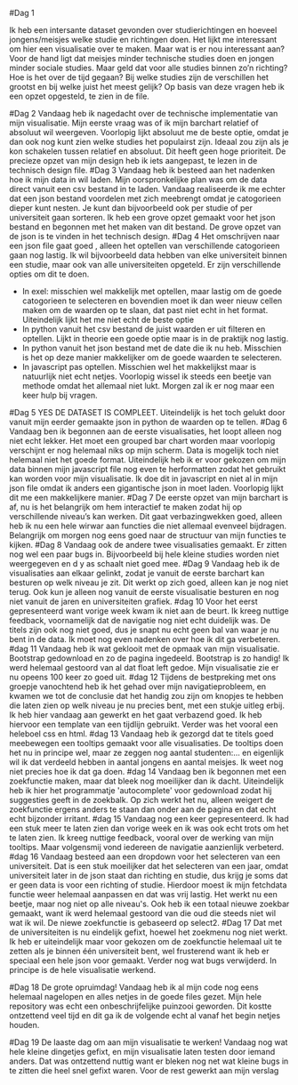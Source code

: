 #Dag 1

Ik heb een intersante dataset gevonden over studierichtingen en hoeveel jongens/meisjes welke studie en richtingen doen. Het lijkt me interessant om hier een visualisatie over te maken. Maar wat is er nou interessant aan? Voor de hand ligt dat meisjes minder technische studies doen en jongen minder sociale studies. Maar geld dat voor alle studies binnen zo’n richting? Hoe is het over de tijd gegaan? Bij welke studies zijn de verschillen het grootst en bij welke juist het meest gelijk? 
Op basis van deze vragen heb ik een opzet opgesteld, te zien in de file.

#Dag 2
Vandaag heb ik nagedacht over de technische implementatie van mijn visualisatie. Mijn eerste vraag was of ik mijn barchart relatief of absoluut wil weergeven. Voorlopig lijkt absoluut me de beste optie, omdat je dan ook nog kunt zien welke studies het populairst zijn. Ideaal zou zijn als je kon schakelen tussen relatief en absoluut. Dit heeft geen hoge prioriteit. De precieze opzet van mijn design heb ik iets aangepast, te lezen in de technisch design file.
#Dag 3
Vandaag heb ik besteed aan het nadenken hoe ik mijn data in wil laden. Mijn oorspronkelijke plan was om de data direct vanuit een csv bestand in te laden. Vandaag realiseerde ik me echter dat een json bestand voordelen met zich meebrengt omdat je catogorieen dieper kunt nesten. Je kunt dan bijvoorbeeld ook per studie of per universiteit gaan sorteren. Ik heb een grove opzet gemaakt voor het json bestand en begonnen met het maken van dit bestand. De grove opzet van de json is te vinden in het technisch design.
#Dag 4
Het omschrijven naar een json file gaat goed , alleen het optellen van verschillende catogorieen gaan nog lastig. Ik wil bijvoorbeeld data hebben van elke universiteit binnen een studie, maar ook van alle universiteiten opgeteld. Er zijn verschillende opties om dit te doen.
-	In exel: misschien wel makkelijk met optellen, maar lastig om de goede catogorieen te selecteren en bovendien moet ik dan weer nieuw cellen maken om de waarden op te slaan, dat past niet echt in het format. Uiteindelijk lijkt het me niet echt de beste optie
-	In python vanuit het csv bestand de juist waarden er uit filteren en optellen. Lijkt in theorie een goede optie maar is in de praktijk nog lastig.
-	In python vanuit het json bestand met de date die ik nu heb. Misschien is het op deze manier makkelijker om de goede waarden te selecteren.
-	In javascript pas optellen. Misschien wel het makkelijkst maar is natuurlijk niet echt netjes.
Voorlopig wissel ik steeds een beetje van methode omdat het allemaal niet lukt. Morgen zal ik er nog maar een keer hulp bij vragen.

#Dag 5
YES DE DATASET IS COMPLEET. Uiteindelijk is het toch gelukt door vanuit mijn eerder gemaakte json in python de waarden op te tellen. 
#Dag 6
Vandaag ben ik begonnen aan de eerste visualisaties, het loopt alleen nog niet echt lekker. Het moet een grouped bar chart worden maar voorlopig verschijnt er nog helemaal niks op mijn scherm. Data is mogelijk toch niet helemaal niet het goede format.
Uiteindelijk heb ik er voor gekozen om mijn data binnen mijn javascript file nog even te herformatten zodat het gebruikt kan worden voor mijn visualisatie. Ik doe dit in javascript en niet al in mijn json file omdat ik anders een gigantische json in moet laden. Voorlopig lijkt dit me een makkelijkere manier.
#Dag 7
De eerste opzet van mijn barchart is af, nu is het belangrijk om hem interactief te maken zodat hij op verschillende niveau’s kan werken. Dit gaat verbazingwekken goed, alleen heb ik nu een hele wirwar aan functies die niet allemaal evenveel bijdragen. Belangrijk om morgen nog eens goed naar de structuur van mijn functies te kijken.
#Dag 8
Vandaag ook de andere twee visualisaties gemaakt. Er zitten nog wel een paar bugs in. Bijvoorbeeld bij hele kleine studies worden niet weergegeven en d y as schaalt niet goed mee.
#Dag 9
Vandaag heb ik de visualisaties aan elkaar gelinkt, zodat je vanuit de eerste barchart kan besturen op welk niveau je zit. Dit werkt op zich goed, alleen kan je nog niet terug. Ook kun je alleen nog vanuit de eerste visualisatie besturen en nog niet vanuit de jaren en universiteiten grafiek. 
#dag 10
Voor het eerst gepresenteerd want vorige week kwam ik niet aan de beurt. Ik kreeg nuttige feedback, voornamelijk dat de navigatie nog niet echt duidelijk was. De titels zijn ook nog niet goed, dus je snapt nu echt geen bal van waar je nu bent in de data. Ik moet nog even nadenken over hoe ik dit ga verbeteren.
#dag 11
Vandaag heb ik wat geklooit met de opmaak van mijn visualisatie. Bootstrap gedownload en zo de pagina ingedeeld. Bootstrap is zo handig! Ik werd helemaal gestoord van al dat float left gedoe. Mijn visualisatie zie er nu opeens 100 keer zo goed uit.
#dag 12
Tijdens de bestpreking met ons groepje vanochtend heb ik het gehad over mijn navigatieprobleem, en kwamen we tot de conclusie dat het handig zou zijn om knopjes te hebben die laten zien op welk niveau je nu precies bent, met een stukje uitleg erbij. Ik heb hier vandaag aan gewerkt en het gaat verbazend goed. Ik heb hiervoor een template van een tijdlijn gebruikt. Verder was het vooral een heleboel css en html.
#dag 13
Vandaag heb ik gezorgd dat te titels goed meebewegen een tooltips gemaakt voor alle visualisaties. De tooltips doen het nu in principe wel, maar ze zeggen nog aantal studenten:... en eigenlijk wil ik dat verdeeld hebben in aantal jongens en aantal meisjes. Ik weet nog niet precies hoe ik dat ga doen.
#dag 14
Vandaag ben ik begonnen met een zoekfunctie maken, maar dat bleek nog moeilijker dan ik dacht. Uiteindelijk heb ik hier het programmatje 'autocomplete' voor gedownload zodat hij suggesties geeft in de zoekbalk. Op zich werkt het nu, alleen weigert de zoekfunctie ergens anders te staan dan onder aan de pagina en dat echt echt bijzonder irritant.
#dag 15
Vandaag nog een keer gepresenteerd. Ik had een stuk meer te laten zien dan vorige week en ik was ook echt trots om het te laten zien. Ik kreeg nuttige feedback, vooral over de werking van mijn tooltips. Maar volgensmij vond iedereen de navigatie aanzienlijk verbeterd.
#dag 16
Vandaag besteed aan een dropdown voor het selecteren van een universiteit. Dat is een stuk moeilijker dat het selecteren van een jaar, omdat universiteit later in de json staat dan richting en studie, dus krijg je soms dat er geen data is voor een richting of studie. Hierdoor moest ik mijn fetchdata functie weer helemaal aanpassen en dat was vrij lastig. Het werkt nu een beetje, maar nog niet op alle niveau's. Ook heb ik een totaal nieuwe zoekbar gemaakt, want ik werd helemaal gestoord van die oud die steeds niet wil wat ik wil. De niewe zoekfunctie is gebaseerd op select2. 
#Dag 17
Dat met de universiteiten is nu eindelijk gefixt, hoewel het zoekmenu nog niet werkt. Ik heb er uiteindelijk maar voor gekozen om de zoekfunctie helemaal uit te zetten als je binnen één universiteit bent, wel frusterend want ik heb er speciaal een hele json voor gemaakt. Verder nog wat bugs verwijderd. In principe is de hele visualisatie werkend.

#Dag 18
De grote opruimdag! Vandaag heb ik al mijn code nog eens helemaal nagelopen en alles netjes in de goede files gezet. Mijn hele repository was echt een onbeschrijfelijke puinzooi geworden. Dit kostte ontzettend veel tijd en dit ga ik de volgende echt al vanaf het begin netjes houden.

#Dag 19
De laaste dag om aan mijn visualisatie te werken! Vandaag nog wat hele kleine dingetjes gefixt, en mijn visualisatie laten testen door iemand anders. Dat was ontzettend nuttig want er bleken nog net wat kleine bugs in te zitten die heel snel gefixt waren. Voor de rest gewerkt aan mijn verslag

